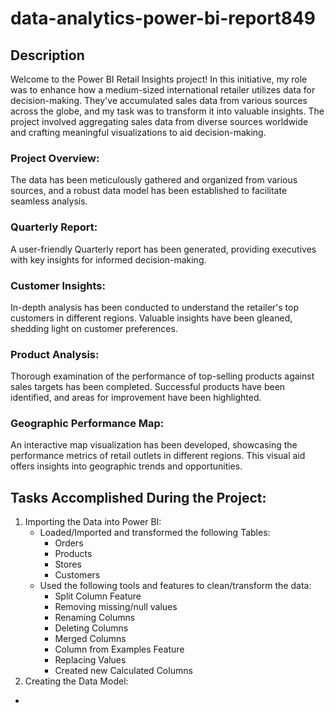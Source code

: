 # data-analytics-power-bi-report849
## Description
Welcome to the Power BI Retail Insights project! In this initiative, my role was to enhance how a medium-sized international retailer utilizes data for decision-making. They've accumulated sales data from various sources across the globe, and my task was to transform it into valuable insights. The project involved aggregating sales data from diverse sources worldwide and crafting meaningful visualizations to aid decision-making.

### Project Overview:

The data has been meticulously gathered and organized from various sources, and a robust data model has been established to facilitate seamless analysis.

### Quarterly Report:

A user-friendly Quarterly report has been generated, providing executives with key insights for informed decision-making.

### Customer Insights:

In-depth analysis has been conducted to understand the retailer's top customers in different regions. Valuable insights have been gleaned, shedding light on customer preferences.

### Product Analysis:

Thorough examination of the performance of top-selling products against sales targets has been completed. Successful products have been identified, and areas for improvement have been highlighted.

### Geographic Performance Map:

An interactive map visualization has been developed, showcasing the performance metrics of retail outlets in different regions. This visual aid offers insights into geographic trends and opportunities.

## Tasks Accomplished During the Project:

1. Importing the Data into Power BI:
   - Loaded/Imported and transformed the following Tables:
     - Orders
     - Products
     - Stores
     - Customers
   - Used the following tools and features to clean/transform the data:
     -  Split Column Feature
     -  Removing missing/null values
     -  Renaming Columns
     -  Deleting Columns
     -  Merged Columns
     -  Column from Examples Feature
     -  Replacing Values
     -  Created new Calculated Columns
 2. Creating the Data Model:
   - 
